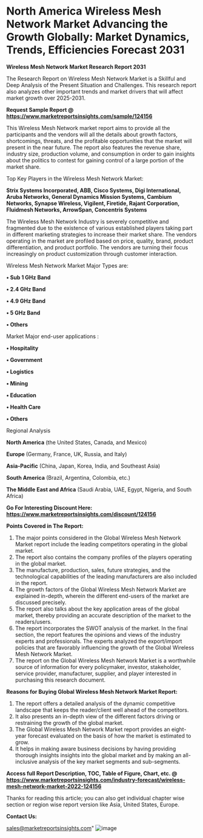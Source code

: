 # North America Wireless Mesh Network Market Advancing the Growth Globally: Market Dynamics, Trends, Efficiencies Forecast 2031

<strong>Wireless Mesh Network Market Research Report 2031</strong>

The Research Report on Wireless Mesh Network Market is a Skillful and Deep Analysis of the Present Situation and Challenges. This research report also analyzes other important trends and market drivers that will affect market growth over 2025-2031.

<strong>Request Sample Report @ <a href=https://www.marketreportsinsights.com/sample/124156>https://www.marketreportsinsights.com/sample/124156</a></strong>

This Wireless Mesh Network market report aims to provide all the participants and the vendors will all the details about growth factors, shortcomings, threats, and the profitable opportunities that the market will present in the near future. The report also features the revenue share, industry size, production volume, and consumption in order to gain insights about the politics to contest for gaining control of a large portion of the market share.

Top Key Players in the Wireless Mesh Network Market:

<strong>Strix Systems Incorporated, ABB, Cisco Systems, Digi International, Aruba Networks, General Dynamics Mission Systems, Cambium Networks, Synapse Wireless, Vigilent, Firetide, Rajant Corporation, Fluidmesh Networks, ArrowSpan, Concentris Systems</strong>

The Wireless Mesh Network Industry is severely competitive and fragmented due to the existence of various established players taking part in different marketing strategies to increase their market share. The vendors operating in the market are profiled based on price, quality, brand, product differentiation, and product portfolio. The vendors are turning their focus increasingly on product customization through customer interaction.

Wireless Mesh Network Market Major Types are:

<strong>• Sub 1 GHz Band

• 2.4 GHz Band

• 4.9 GHz Band

• 5 GHz Band

• Others</strong>

Market Major end-user applications :

<strong>• Hospitality

• Government

• Logistics

• Mining

• Education

• Health Care

• Others</strong>

Regional Analysis

</u><strong><b>North America</b></strong> (the United States, Canada, and Mexico)

<strong><b>Europe </b></strong>(Germany, France, UK, Russia, and Italy)

<strong><b>Asia-Pacific</b></strong> (China, Japan, Korea, India, and Southeast Asia)

<strong><b>South America</b></strong> (Brazil, Argentina, Colombia, etc.)

<strong><b>The Middle East and Africa</b></strong> (Saudi Arabia, UAE, Egypt, Nigeria, and South Africa)

<strong>Go For Interesting Discount Here: <a href=https://www.marketreportsinsights.com/discount/124156>https://www.marketreportsinsights.com/discount/124156</a></strong>

<strong>Points Covered in The Report:</strong>
<ol>
  <li>The major points considered in the Global Wireless Mesh Network Market report include the leading competitors operating in the global market.</li>
  <li>The report also contains the company profiles of the players operating in the global market.</li>
  <li>The manufacture, production, sales, future strategies, and the technological capabilities of the leading manufacturers are also included in the report.</li>
  <li>The growth factors of the Global Wireless Mesh Network Market are explained in-depth, wherein the different end-users of the market are discussed precisely.</li>
  <li>The report also talks about the key application areas of the global market, thereby providing an accurate description of the market to the readers/users.</li>
  <li>The report incorporates the SWOT analysis of the market. In the final section, the report features the opinions and views of the industry experts and professionals. The experts analyzed the export/import policies that are favorably influencing the growth of the Global Wireless Mesh Network Market.</li>
  <li>The report on the Global Wireless Mesh Network Market is a worthwhile source of information for every policymaker, investor, stakeholder, service provider, manufacturer, supplier, and player interested in purchasing this research document.</li>
</ol>
<strong>Reasons for Buying Global Wireless Mesh Network Market Report:</strong>

<ol>
  <li>The report offers a detailed analysis of the dynamic competitive landscape that keeps the reader/client well ahead of the competitors.</li>
  <li>It also presents an in-depth view of the different factors driving or restraining the growth of the global market.</li>
  <li>The Global Wireless Mesh Network Market report provides an eight-year forecast evaluated on the basis of how the market is estimated to grow.</li>
  <li>It helps in making aware business decisions by having providing thorough insights insights into the global market and by making an all-inclusive analysis of the key market segments and sub-segments.</li>
</ol>
<strong>Access full Report Description, TOC, Table of Figure, Chart, etc. @ <a href=https://www.marketreportsinsights.com/industry-forecast/wireless-mesh-network-market-2022-124156>https://www.marketreportsinsights.com/industry-forecast/wireless-mesh-network-market-2022-124156</a></strong>


Thanks for reading this article; you can also get individual chapter wise section or region wise report version like Asia, United States, Europe.

<strong>Contact Us:</strong>

sales@marketreportsinsights.com"
![image](https://github.com/user-attachments/assets/677991fa-7f5d-4224-b4da-beb0bf9fc84a)
